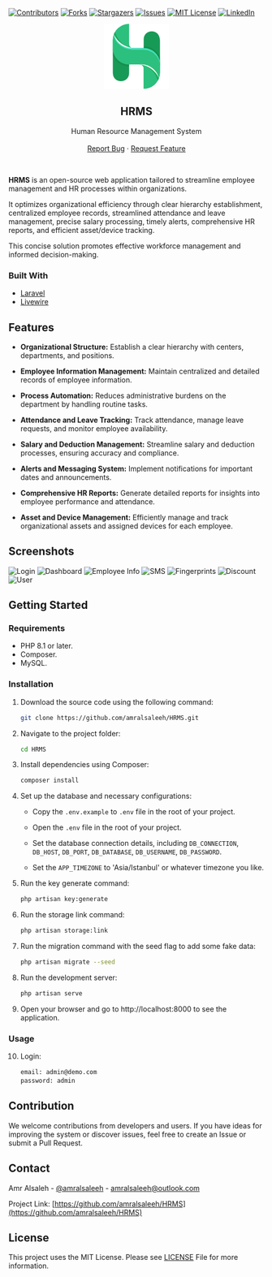 [![Contributors][contributors-shield]][contributors-url]
[![Forks][forks-shield]][forks-url]
[![Stargazers][stars-shield]][stars-url]
[![Issues][issues-shield]][issues-url]
[![MIT License][license-shield]][license-url]
[![LinkedIn][linkedin-shield]][linkedin-url]

<p align="center">
  <a href="https://github.com/amralsaleeh/HRMS">
    <img src="public/assets/img/logo/logo_128.png" alt="Logo">
  </a>

  <h2 align="center">HRMS</h2>

  <p align="center">
    Human Resource Management System
    <br />
    <br />
    <a href="https://github.com/amralsaleeh/HRMS/issues">Report Bug</a>
    ·
    <a href="https://github.com/amralsaleeh/HRMS/issues">Request Feature</a>
  </p>
</p>
<br />

**HRMS** is an open-source web application tailored to streamline employee management and HR processes within organizations.

It optimizes organizational efficiency through clear hierarchy establishment, centralized employee records, streamlined attendance and leave management, precise salary processing, timely alerts, comprehensive HR reports, and efficient asset/device tracking.

This concise solution promotes effective workforce management and informed decision-making.

### Built With
* [Laravel](https://laravel.com)
* [Livewire](https://livewire.laravel.com)

## Features

- **Organizational Structure:** Establish a clear hierarchy with centers, departments, and positions.

- **Employee Information Management:** Maintain centralized and detailed records of employee information.

- **Process Automation:** Reduces administrative burdens on the department by handling routine tasks.

- **Attendance and Leave Tracking:** Track attendance, manage leave requests, and monitor employee availability.

- **Salary and Deduction Management:** Streamline salary and deduction processes, ensuring accuracy and compliance.

- **Alerts and Messaging System:** Implement notifications for important dates and announcements.

- **Comprehensive HR Reports:** Generate detailed reports for insights into employee performance and attendance.

- **Asset and Device Management:** Efficiently manage and track organizational assets and assigned devices for each employee.

## Screenshots 

![Login](https://github.com/amralsaleeh/HRMS/assets/9991208/ea5a3024-3ecd-43c4-8350-1cbb79396bb1)
![Dashboard](https://github.com/amralsaleeh/HRMS/assets/9991208/a23907bf-0229-479b-aa53-71d1fd6ae6fa)
![Employee Info](https://github.com/amralsaleeh/HRMS/assets/9991208/e52d38de-f68d-4aa5-a126-16af75ce1faa)
![SMS](https://github.com/amralsaleeh/HRMS/assets/9991208/b1a66e9d-7b2c-4897-9313-630a5a88acab)
![Fingerprints](https://github.com/amralsaleeh/HRMS/assets/9991208/5a25f002-065d-445d-ae17-ed1e5035bf48)
![Discount](https://github.com/amralsaleeh/HRMS/assets/9991208/edb3fb25-4ec3-4bd7-b232-348ee66466b7)
![User](https://github.com/amralsaleeh/HRMS/assets/9991208/8d522284-a835-4be3-91fb-2076f77e4fb6)

## Getting Started

### Requirements
- PHP 8.1 or later.
- Composer.
- MySQL.

### Installation

1. Download the source code using the following command:

   ```bash
   git clone https://github.com/amralsaleeh/HRMS.git

2. Navigate to the project folder:
   
    ```bash
    cd HRMS

3. Install dependencies using Composer:
   
    ```bash
    composer install
4. Set up the database and necessary configurations:

    - Copy the `.env.example` to `.env` file in the root of your project.
      
    - Open the `.env` file in the root of your project.

    - Set the database connection details, including `DB_CONNECTION`, `DB_HOST`, `DB_PORT`, `DB_DATABASE`, `DB_USERNAME`, `DB_PASSWORD`.
      
    - Set the `APP_TIMEZONE` to 'Asia/Istanbul' or whatever timezone you like.

5. Run the key generate command:
   
    ```bash
    php artisan key:generate

6. Run the storage link command:
   
    ```bash
    php artisan storage:link
7. Run the migration command with the seed flag to add some fake data:
   
    ```bash
    php artisan migrate --seed
8. Run the development server:
   
    ```bash
    php artisan serve
9. Open your browser and go to http://localhost:8000 to see the application.

    
### Usage
10. Login:
    
    ```bash
    email: admin@demo.com
    password: admin

## Contribution
We welcome contributions from developers and users. If you have ideas for improving the system or discover issues, feel free to create an Issue or submit a Pull Request.

## Contact

Amr Alsaleh - [@amralsaleeh](https://linkedin.com/in/amralsaleeh) - amralsaleeh@outlook.com

Project Link: [https://github.com/amralsaleeh/HRMS](https://github.com/amralsaleeh/HRMS)

## License
This project uses the MIT License. Please see [LICENSE](LICENSE.md) File for more information.

<!-- MARKDOWN LINKS & IMAGES -->
<!-- https://www.markdownguide.org/basic-syntax/#reference-style-links -->
[contributors-shield]: https://img.shields.io/github/contributors/amralsaleeh/HRMS.svg?style=flat-square
[contributors-url]: https://github.com/amralsaleeh/HRMS/graphs/contributors
[forks-shield]: https://img.shields.io/github/forks/amralsaleeh/HRMS.svg?style=flat-square
[forks-url]: https://github.com/amralsaleeh/HRMS/network/members
[stars-shield]: https://img.shields.io/github/stars/amralsaleeh/HRMS.svg?style=flat-square
[stars-url]: https://github.com/amralsaleeh/HRMS/stargazers
[issues-shield]: https://img.shields.io/github/issues/amralsaleeh/HRMS.svg?style=flat-square
[issues-url]: https://github.com/amralsaleeh/HRMS/issues
[license-shield]: https://img.shields.io/github/license/amralsaleeh/HRMS.svg?style=flat-square
[license-url]: https://github.com/amralsaleeh/HRMS/blob/master/LICENSE.md
[linkedin-shield]: https://img.shields.io/badge/-LinkedIn-black.svg?style=flat-square&logo=linkedin&colorB=555
[linkedin-url]: https://linkedin.com/in/amralsaleeh
